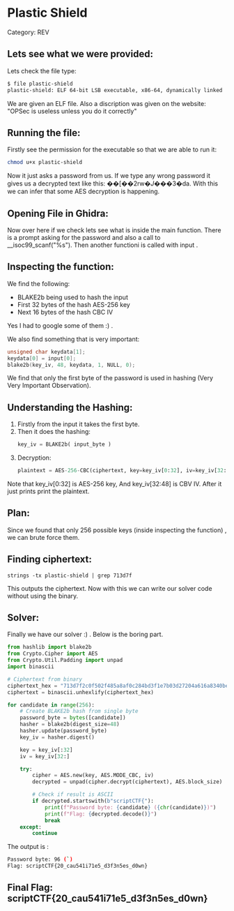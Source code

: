 # Plastic Shield
Category: REV
## Lets see what we were provided:
Lets check the file type:
```bash
$ file plastic-shield
plastic-shield: ELF 64-bit LSB executable, x86-64, dynamically linked
```
We are given an ELF file.
Also a discription was given on the website: "OPSec is useless unless you do it correctly"

## Running the file:
 Firstly see the permission for the executable so that we are able to run it:
```bash
chmod u+x plastic-shield
```
Now it just asks a password from us.
If we type any wrong password it gives us a decrypted text like this: ��[��2rw�*J�*��3�da.
With this we can infer that some AES decryption is happening.

## Opening File in Ghidra:
Now over here if we check lets see what is inside the main function.
There is a prompt asking for  the password and also a call to __isoc99_scanf("%s").
Then another functioni is called with input .

## Inspecting the function:
We find the following:
<ul>
  <li>BLAKE2b being used to hash the input</li>
  <li>First 32 bytes of the hash AES-256 key</li>
  <li>Next 16 bytes of the hash CBC IV</li>
</ul>
Yes I had to google some of them :) .

We also find something that is very important:

```c++
unsigned char keydata[1];
keydata[0] = input[0];
blake2b(key_iv, 48, keydata, 1, NULL, 0);
```
We find that only the first byte of the password is used in hashing (Very Very Important Observation).
## Understanding the Hashing:
1) Firstly from the input it takes the first byte. 
2) Then it does the hashing:
   ```python
   key_iv = BLAKE2b( input_byte )
   ```
3) Decryption:
   ```python
   plaintext = AES-256-CBC(ciphertext, key=key_iv[0:32], iv=key_iv[32:])
   ```
Note that key_iv[0:32] is AES-256 key, And key_iv[32:48] is CBV IV.
After it just prints print the plaintext.

## Plan:
Since we found that only 256 possible keys (inside inspecting the function) , we can brute force them.

## Finding ciphertext:
```shell
strings -tx plastic-shield | grep 713d7f
```
This outputs the ciphertext.
Now with this we can write our solver code without using the binary.

## Solver:
Finally we have our solver :) .
Below is the boring part.
```python
from hashlib import blake2b
from Crypto.Cipher import AES
from Crypto.Util.Padding import unpad
import binascii

# Ciphertext from binary
ciphertext_hex = "713d7f2c0f502f485a8af0c284bd3f1e7b03d27204a616a8340beaae23f130edf65401c1f99fe99f63486a385ccea217"
ciphertext = binascii.unhexlify(ciphertext_hex)

for candidate in range(256):
    # Create BLAKE2b hash from single byte
    password_byte = bytes([candidate])
    hasher = blake2b(digest_size=48)
    hasher.update(password_byte)
    key_iv = hasher.digest()

    key = key_iv[:32]
    iv = key_iv[32:]

    try:
        cipher = AES.new(key, AES.MODE_CBC, iv)
        decrypted = unpad(cipher.decrypt(ciphertext), AES.block_size)

        # Check if result is ASCII
        if decrypted.startswith(b"scriptCTF{"):
            print(f"Password byte: {candidate} ({chr(candidate)})")
            print(f"Flag: {decrypted.decode()}")
            break
    except:
        continue
```
The output is :
```bash
Password byte: 96 (`) 
Flag: scriptCTF{20_cau541i71e5_d3f3n5es_d0wn}
```

## Final Flag: scriptCTF{20_cau541i71e5_d3f3n5es_d0wn}
